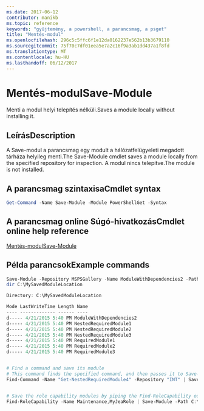 ```yaml
---
ms.date: 2017-06-12
contributor: manikb
ms.topic: reference
keywords: "gyűjtemény, a powershell, a parancsmag, a psget"
title: "Mentés-modul"
ms.openlocfilehash: 296c5c5ffc6f1e12da0162237e562b13b3679110
ms.sourcegitcommit: 75f70c7df01eea5e7a2c16f9a3ab1dd437a1f8fd
ms.translationtype: MT
ms.contentlocale: hu-HU
ms.lasthandoff: 06/12/2017
---
```

# <a name="save-module"></a><span data-ttu-id="14671-103">Mentés-modul</span><span class="sxs-lookup"><span data-stu-id="14671-103">Save-Module</span></span>

<span data-ttu-id="14671-104">Menti a modul helyi telepítés nélküli.</span><span class="sxs-lookup"><span data-stu-id="14671-104">Saves a module locally without installing it.</span></span>

## <a name="description"></a><span data-ttu-id="14671-105">Leírás</span><span class="sxs-lookup"><span data-stu-id="14671-105">Description</span></span>

<span data-ttu-id="14671-106">A Save-modul a parancsmag egy modult a hálózatfelügyeleti megadott tárháza helyileg menti.</span><span class="sxs-lookup"><span data-stu-id="14671-106">The Save-Module cmdlet saves a module locally from the specified repository for inspection.</span></span> <span data-ttu-id="14671-107">A modul nincs telepítve.</span><span class="sxs-lookup"><span data-stu-id="14671-107">The module is not installed.</span></span>

## <a name="cmdlet-syntax"></a><span data-ttu-id="14671-108">A parancsmag szintaxisa</span><span class="sxs-lookup"><span data-stu-id="14671-108">Cmdlet syntax</span></span>
```powershell
Get-Command -Name Save-Module -Module PowerShellGet -Syntax
```

## <a name="cmdlet-online-help-reference"></a><span data-ttu-id="14671-109">A parancsmag online Súgó-hivatkozás</span><span class="sxs-lookup"><span data-stu-id="14671-109">Cmdlet online help reference</span></span>

[<span data-ttu-id="14671-110">Mentés-modul</span><span class="sxs-lookup"><span data-stu-id="14671-110">Save-Module</span></span>](http://go.microsoft.com/fwlink/?LinkId=531351)

## <a name="example-commands"></a><span data-ttu-id="14671-111">Példa parancsok</span><span class="sxs-lookup"><span data-stu-id="14671-111">Example commands</span></span>

```powershell
Save-Module -Repository MSPSGallery -Name ModuleWithDependencies2 -Path C:\MySavedModuleLocation
dir C:\MySavedModuleLocation

Directory: C:\MySavedModuleLocation

Mode LastWriteTime Length Name
---- ------------- ------ ----
d----- 4/21/2015 5:40 PM ModuleWithDependencies2
d----- 4/21/2015 5:40 PM NestedRequiredModule1
d----- 4/21/2015 5:40 PM NestedRequiredModule2
d----- 4/21/2015 5:40 PM NestedRequiredModule3
d----- 4/21/2015 5:40 PM RequiredModule1
d----- 4/21/2015 5:40 PM RequiredModule2
d----- 4/21/2015 5:40 PM RequiredModule3


# Find a command and save its module
# This command finds the specified command, and then passes it to Save-Module to save it to the C:\temp folder.
Find-Command -Name "Get-NestedRequiredModule4" -Repository "INT" | Save-Module -Path "C:\temp\" -Verbose


# Save the role capability modules by piping the Find-RoleCapability output to Save-Module cmdlet.
Find-RoleCapability -Name Maintenance,MyJeaRole | Save-Module -Path C:\MyModulesPath

```

